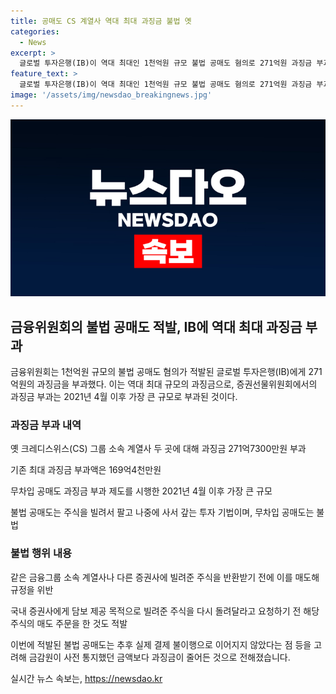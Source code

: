 ```yaml
---
title: 공매도 CS 계열사 역대 최대 과징금 불법 옛
categories:
  - News
excerpt: >
  글로벌 투자은행(IB)이 역대 최대인 1천억원 규모 불법 공매도 혐의로 271억원 과징금 부과 받았다. 2021년 4월 이후 시행된 최대 규모의 과징금으로, 공매도는 주식을 빌려서 팔고 나중에 사는 투자 기법으로, 빌린 주식이 없는 상태에서 하는 무차입 공매도는 불법이다. 해당 업체는 규정을 위반하고 국내 증권사에게 담보 제공 목적의 주식을 매도한 것으로 밝혀졌다. 과징금은 실제 결제 불이행 등으로 감소했으나, 이는 주목할 만한 사안이다.
feature_text: >
  글로벌 투자은행(IB)이 역대 최대인 1천억원 규모 불법 공매도 혐의로 271억원 과징금 부과 받았다. 2021년 4월 이후 시행된 최대 규모의 과징금으로, 공매도는 주식을 빌려서 팔고 나중에 사는 투자 기법으로, 빌린 주식이 없는 상태에서 하는 무차입 공매도는 불법이다. 해당 업체는 규정을 위반하고 국내 증권사에게 담보 제공 목적의 주식을 매도한 것으로 밝혀졌다. 과징금은 실제 결제 불이행 등으로 감소했으나, 이는 주목할 만한 사안이다.
image: '/assets/img/newsdao_breakingnews.jpg'
---
```


<p><img src="/assets/img/newsdao_breakingnews.jpg" alt="ontimetimes 속보" /></p>

<h2 data-ke-size="size26">금융위원회의 불법 공매도 적발, IB에 역대 최대 과징금 부과</h2>

<p data-ke-size="size16">금융위원회는 1천억원 규모의 불법 공매도 혐의가 적발된 글로벌 투자은행(IB)에게 271억원의 과징금을 부과했다. 이는 역대 최대 규모의 과징금으로, 증권선물위원회에서의 과징금 부과는 2021년 4월 이후 가장 큰 규모로 부과된 것이다.</p>

<h3>과징금 부과 내역</h3>

<p data-ke-size="size16">옛 크레디스위스(CS) 그룹 소속 계열사 두 곳에 대해 과징금 271억7300만원 부과</p>

<p data-ke-size="size16">기존 최대 과징금 부과액은 169억4천만원</p>

<p data-ke-size="size16">무차입 공매도 과징금 부과 제도를 시행한 2021년 4월 이후 가장 큰 규모</p>

<p data-ke-size="size16">불법 공매도는 주식을 빌려서 팔고 나중에 사서 갚는 투자 기법이며, 무차입 공매도는 불법</p>

<h3>불법 행위 내용</h3>

<p data-ke-size="size16">같은 금융그룹 소속 계열사나 다른 증권사에 빌려준 주식을 반환받기 전에 이를 매도해 규정을 위반</p>

<p data-ke-size="size16">국내 증권사에게 담보 제공 목적으로 빌려준 주식을 다시 돌려달라고 요청하기 전 해당 주식의 매도 주문을 한 것도 적발</p>

<p>이번에 적발된 불법 공매도는 추후 실제 결제 불이행으로 이어지지 않았다는 점 등을 고려해 금감원이 사전 통지했던 금액보다 과징금이 줄어든 것으로 전해졌습니다.</p>
실시간 뉴스 속보는, <a href="https://newsdao.kr" rel="dofollow">https://newsdao.kr</a>


